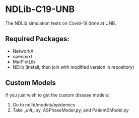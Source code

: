 # NDLib-C19-UNB
The NDLib simulation tests on Covid-19 done at UNB.

## Required Packages:
- NetworkX
- openpyxl
- MatPlotLib
- NDlib (install, then join with modified version in repository)

## Custom Models
If you just wish to get the custom disease models:
1. Go to ndlib/models/epidemics
2. Take _\_init_\_.py, ASPhaseModel.py, and Patient0Model.py
